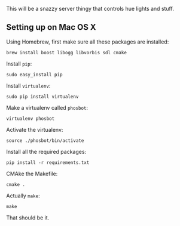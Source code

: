 This will be a snazzy server thingy that controls hue lights and stuff.

## Setting up on Mac OS X

Using Homebrew, first make sure all these packages are installed:

    brew install boost libogg libvorbis sdl cmake

Install `pip`:

    sudo easy_install pip

Install `virtualenv`:

    sudo pip install virtualenv

Make a virtualenv called `phosbot`:

    virtualenv phosbot

Activate the virtualenv:

    source ./phosbot/bin/activate

Install all the required packages:

    pip install -r requirements.txt

CMAke the Makefile:

    cmake .

Actually `make`:

    make

That should be it.
